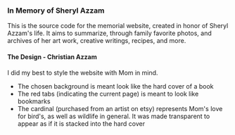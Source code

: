 ### In Memory of Sheryl Azzam

This is the source code for the memorial website, created in 
honor of Sheryl Azzam's life. It aims to summarize, through 
family favorite photos, and archives of her art work, creative 
writings, recipes, and more.

#### The Design - Christian Azzam
I did my best to style the website with Mom in mind.

- The chosen background is meant look like the hard cover of a book
- The red tabs (indicating the current page) is meant to look like bookmarks
- The cardinal (purchased from an artist on etsy) represents Mom's love for 
bird's, as well as wildlife in general. It was made transparent to appear as if
it is stacked into the hard cover